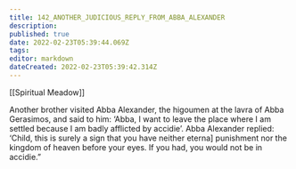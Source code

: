 ```yaml
---
title: 142_ANOTHER_JUDICIOUS_REPLY_FROM_ABBA_ALEXANDER
description: 
published: true
date: 2022-02-23T05:39:44.069Z
tags: 
editor: markdown
dateCreated: 2022-02-23T05:39:42.314Z
---
```


[[Spiritual Meadow]]
 
Another brother visited Abba Alexander, the higoumen at the lavra of Abba Gerasimos, and said to him: ‘Abba, I want to leave the place where I am settled because I am badly afflicted by accidie’. Abba Alexander replied: ‘Child, this is surely a sign that you have neither eterna] punishment nor the kingdom of heaven before your eyes. If you had, you would not be in accidie.”
